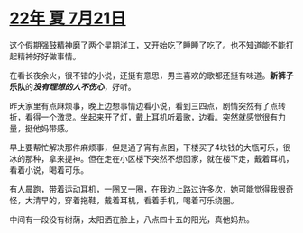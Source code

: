 # [22年 夏 7月21日](https://github.com/HuJJ-NB/gitblog/issues/14)

这个假期强鼓精神磨了两个星期洋工，又开始吃了睡睡了吃了。也不知道能不能打起精神好好做事情。

在看长夜余火，很不错的小说，还挺有意思，男主喜欢的歌都还挺有味道。**新裤子乐队**的***没有理想的人不伤心***，好听。

昨天家里有点麻烦事，晚上边想事情边看小说，看到三四点，剧情突然有了点转折，看得一个激灵。坐起来开了灯，戴上耳机听着歌，边看。突然就感觉很有力量，挺他妈带感。

早上要帮忙解决那件麻烦事，但是通了宵有点困，下楼买了4块钱的大瓶可乐，很冰的那种，拿来提神。但在走在小区楼下突然不想回家，就在楼下走，戴着耳机，看着小说，喝着可乐。

有人晨跑，带着运动耳机，一圈又一圈，在我边上路过许多次，她可能觉得我很奇怪，大清早的，穿着拖鞋，戴着耳机，看着手机，喝着可乐绕圈。

中间有一段没有树荫，太阳洒在脸上，八点四十五的阳光，真他妈热。
